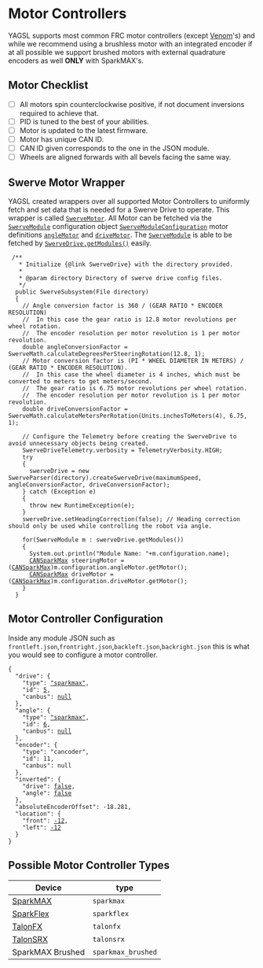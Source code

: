 # Motor Controllers

YAGSL supports most common FRC motor controllers (except [Venom](https://www.playingwithfusion.com/productview.php?pdid=99\&catid=1014)'s) and while we recommend using a brushless motor with an integrated encoder if at all possible we support brushed motors with external quadrature encoders as well **ONLY** with SparkMAX's.

## Motor Checklist

* [ ] All motors spin counterclockwise positive, if not document inversions required to achieve that.
* [ ] PID is tuned to the best of your abilities.
* [ ] Motor is updated to the latest firmware.
* [ ] Motor has unique CAN ID.
* [ ] CAN ID given corresponds to the one in the JSON module.
* [ ] Wheels are aligned forwards with all bevels facing the same way.

## Swerve Motor Wrapper

YAGSL created wrappers over all supported Motor Controllers to uniformly fetch and set data that is needed for a Swerve Drive to operate. This wrapper is called [`SwerveMotor`](https://broncbotz3481.github.io/YAGSL/swervelib/motors/SwerveMotor.html). All Motor can be fetched via the [`SwerveModule`](https://broncbotz3481.github.io/YAGSL/swervelib/SwerveModule.html#configuration) configuration object [`SwerveModuleConfiguration`](https://broncbotz3481.github.io/YAGSL/swervelib/parser/SwerveModuleConfiguration.html) motor definitions [`angleMotor`](https://broncbotz3481.github.io/YAGSL/swervelib/parser/SwerveModuleConfiguration.html#angleMotor) and [`driveMotor`](https://broncbotz3481.github.io/YAGSL/swervelib/parser/SwerveModuleConfiguration.html#driveMotor). The [`SwerveModule`](https://broncbotz3481.github.io/YAGSL/swervelib/SwerveModule.html) is able to be fetched by [`SwerveDrive.getModules()`](https://broncbotz3481.github.io/YAGSL/swervelib/SwerveDrive.html#getModules\(\)) easily.

<pre class="language-java"><code class="lang-java"> /**
   * Initialize {@link SwerveDrive} with the directory provided.
   *
   * @param directory Directory of swerve drive config files.
   */
  public SwerveSubsystem(File directory)
  {
    // Angle conversion factor is 360 / (GEAR RATIO * ENCODER RESOLUTION)
    //  In this case the gear ratio is 12.8 motor revolutions per wheel rotation.
    //  The encoder resolution per motor revolution is 1 per motor revolution.
    double angleConversionFactor = SwerveMath.calculateDegreesPerSteeringRotation(12.8, 1);
    // Motor conversion factor is (PI * WHEEL DIAMETER IN METERS) / (GEAR RATIO * ENCODER RESOLUTION).
    //  In this case the wheel diameter is 4 inches, which must be converted to meters to get meters/second.
    //  The gear ratio is 6.75 motor revolutions per wheel rotation.
    //  The encoder resolution per motor revolution is 1 per motor revolution.
    double driveConversionFactor = SwerveMath.calculateMetersPerRotation(Units.inchesToMeters(4), 6.75, 1);

    // Configure the Telemetry before creating the SwerveDrive to avoid unnecessary objects being created.
    SwerveDriveTelemetry.verbosity = TelemetryVerbosity.HIGH;
    try
    {
      swerveDrive = new SwerveParser(directory).createSwerveDrive(maximumSpeed, angleConversionFactor, driveConversionFactor);
    } catch (Exception e)
    {
      throw new RuntimeException(e);
    }
    swerveDrive.setHeadingCorrection(false); // Heading correction should only be used while controlling the robot via angle.

    for(SwerveModule m : swerveDrive.getModules())
    {
      System.out.println("Module Name: "+m.configuration.name);
      <a data-footnote-ref href="#user-content-fn-1">CANSparkMax</a> steeringMotor = (<a data-footnote-ref href="#user-content-fn-2">CANSparkMax</a>)m.configuration.angleMotor.getMotor();
      <a data-footnote-ref href="#user-content-fn-3">CANSparkMax</a> driveMotor = (<a data-footnote-ref href="#user-content-fn-4">CANSparkMax</a>)m.configuration.driveMotor.getMotor();
    }
  }
</code></pre>

## Motor Controller Configuration

Inside any module JSON such as `frontleft.json`,`frontright.json`,`backleft.json`,`backright.json` this is what you would see to configure a motor controller.

<pre class="language-json"><code class="lang-json">{
  "drive": {
    "type": <a data-footnote-ref href="#user-content-fn-5">"sparkmax"</a>,
    "id": <a data-footnote-ref href="#user-content-fn-6">5</a>,
    "canbus": <a data-footnote-ref href="#user-content-fn-7">null</a>
  },
  "angle": {
    "type": <a data-footnote-ref href="#user-content-fn-8">"sparkmax"</a>,
    "id": <a data-footnote-ref href="#user-content-fn-9">6</a>,
    "canbus": <a data-footnote-ref href="#user-content-fn-10">null</a>
  },
  "encoder": {
    "type": "cancoder",
    "id": 11,
    "canbus": null
  },
  "inverted": {
    "drive": <a data-footnote-ref href="#user-content-fn-11">false</a>,
    "angle": <a data-footnote-ref href="#user-content-fn-12">false</a>
  },
  "absoluteEncoderOffset": -18.281,
  "location": {
    "front": <a data-footnote-ref href="#user-content-fn-13">-12</a>,
    "left": <a data-footnote-ref href="#user-content-fn-14">-12</a>
  }
}
</code></pre>

## &#x20;Possible Motor Controller Types

| Device                    | type               |
| ------------------------- | ------------------ |
| [SparkMAX](sparkmax.md)   | `sparkmax`         |
| [SparkFlex](sparkflex.md) | `sparkflex`        |
| [TalonFX](talonfx.md)     | `talonfx`          |
| [TalonSRX](talonsrx.md)   | `talonsrx`         |
| SparkMAX Brushed          | `sparkmax_brushed` |

[^1]: Type of motor controller that is being used.

[^2]: Cast the motor controller object that `SwerveMotor` wraps around back to the original class, in this case `CANSparkMax`

[^3]: Type of motor controller that is being used.

[^4]: Cast the motor controller object that `SwerveMotor` wraps around back to the original class, in this case `CANSparkMax`

[^5]: SparkMAX brushless mode is selected.

[^6]: The SparkMAX has a CAN ID of `5`.

[^7]: SparkMAX is not compatible with CANivore so the `canbus` should be `null` or `""`.

[^8]: SparkMAX brushless mode is selected.

[^9]: The SparkMAX has a CAN ID of `6`.

[^10]: SparkMAX is not compatible with CANivore so the `canbus` should be `null` or `""`.

[^11]: The drive motor spins counter clockwise positive without any inversion.

[^12]: The steering/angle/azimuth motor spins counterclockwise positive without inversion.

[^13]: The center of this module is `-12`in from the center of the robot "frontwise".

[^14]: The center of this module is `-12`in from the center of the robot "left".
